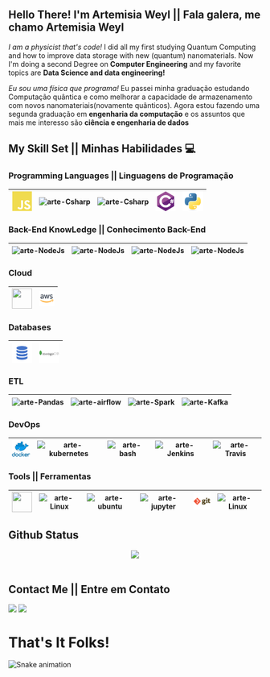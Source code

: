## Hello There! I'm Artemisia Weyl || Fala galera, me chamo Artemisia Weyl

_I am a physicist that's code!_ I did all my first studying  Quantum Computing and how to improve data storage with new (quantum) nanomaterials. Now I'm doing a second Degree on **Computer Engineering** and my favorite topics are **Data Science and data engineering!**

_Eu sou uma física que programa!_  Eu passei minha graduação estudando Computação quântica e  como melhorar a capacidade de armazenamento com novos nanomateriais(novamente  quânticos). Agora estou fazendo uma segunda graduação em **engenharia da computação** e os assuntos que mais me interesso são **ciência e engenharia de dados**



##  My Skill Set || Minhas Habilidades :computer:



###  **Programming Languages** || Linguagens de Programação

| <img align="center" alt="arte-Js" height="40" width="40" src="https://raw.githubusercontent.com/devicons/devicon/master/icons/javascript/javascript-plain.svg"> | <img align="center" alt="arte-Csharp" height="40" width="40" src="https://cdn.jsdelivr.net/gh/devicons/devicon/icons/c/c-original.svg" /> | <img align="center" alt="arte-Csharp" height="40" width="40" src="https://cdn.jsdelivr.net/gh/devicons/devicon/icons/cplusplus/cplusplus-original.svg" /> | <img align="center" alt="arte-Csharp" height="40" width="40" src="https://raw.githubusercontent.com/devicons/devicon/master/icons/csharp/csharp-original.svg"> | <img align="center" alt="arte-Python" height="40" width="40" src="https://raw.githubusercontent.com/devicons/devicon/master/icons/python/python-original.svg"> |
| :----------------------------------------------------------: | :----------------------------------------------------------: | :----------------------------------------------------------: | :----------------------------------------------------------: | :----------------------------------------------------------: |



### **Back-End KnowLedge || Conhecimento Back-End**

| <img align="center" alt="arte-NodeJs" height="30" width="40" src="https://cdn.jsdelivr.net/gh/devicons/devicon/icons/nodejs/nodejs-original.svg" /> | <img align="center" alt="arte-NodeJs" height="30" width="40"  src="https://cdn.jsdelivr.net/gh/devicons/devicon/icons/dotnetcore/dotnetcore-original.svg" /> | <img align="center" alt="arte-NodeJs" height="30" width="40"   src="https://cdn.jsdelivr.net/gh/devicons/devicon/icons/firebase/firebase-plain.svg" /> | <img  align="center" alt="arte-NodeJs" height="30" width="40"   src="https://cdn.jsdelivr.net/gh/devicons/devicon/icons/apache/apache-original-wordmark.svg" /> |
| :----------------------------------------------------------: | :----------------------------------------------------------: | :----------------------------------------------------------: | :----------------------------------------------------------: |

### **Cloud**

| <img align = "center" height="40" width="40" src="https://cdn.jsdelivr.net/gh/devicons/devicon/icons/azure/azure-original-wordmark.svg" /> | <img align="center" height="30" src="https://raw.githubusercontent.com/github/explore/main/topics/aws/aws.png" > |
| :----------------------------------------------------------: | :----------------------------------------------------------: |

### **Databases** 

| <img align="center" alt="arte-SQL" height="40" width="40" src="https://raw.githubusercontent.com/github/explore/master/topics/sql/sql.png"> | <img align="center" alt="arte-mongoDB" height="40" width="40" src="https://raw.githubusercontent.com/github/explore/master/topics/mongodb/mongodb.png"> |
| :----------------------------------------------------------: | :----------------------------------------------------------: |


### **ETL** 

| <img align="center" alt="arte-Pandas" height="40" width="40"   src="https://cdn.jsdelivr.net/gh/devicons/devicon/icons/pandas/pandas-original.svg" /> | <img align="center" alt="arte-airflow" height="40" width="40"  src="https://media.github.ibm.com/user/421912/files/fd244221-d6dc-4e47-8a23-ca0cddd0aedf"> | <img align="center" alt="arte-Spark" height="40" width="40" src="https://media.github.ibm.com/user/421912/files/b4e26b72-c1bb-44d6-bcd3-debfc65fe224"> | <img align="center" alt="arte-Kafka" height="40" width="40" src="https://cdn.jsdelivr.net/gh/devicons/devicon/icons/apachekafka/apachekafka-original.svg" /> |
| :----------------------------------------------------------: | :----------------------------------------------------------: | :----------------------------------------------------------: | :----------------------------------------------------------: |

### **DevOps** 
| <img title="Docker" align="center" alt="Docker" width="40px" src="https://raw.githubusercontent.com/github/explore/master/topics/docker/docker.png"> | <img align="center" alt="arte-kubernetes" height="50" width="50" src="https://cdn.jsdelivr.net/gh/devicons/devicon/icons/kubernetes/kubernetes-plain.svg" /> | <img fill="white" align="center" alt="arte-bash" height="40" width="40" src="https://cdn.jsdelivr.net/gh/devicons/devicon/icons/bash/bash-original.svg" /> | <img align="center" alt="arte-Jenkins" height="40" width="40" src="https://cdn.jsdelivr.net/gh/devicons/devicon/icons/jenkins/jenkins-original.svg" /> | <img align="center" alt="arte-Travis" height="40" width="40" src="https://cdn.jsdelivr.net/gh/devicons/devicon/icons/travis/travis-plain.svg" /> |
| :----------------------------------------------------------: | :----------------------------------------------------------: | :----------------------------------------------------------: | :----------------------------------------------------------: | :----------------------------------------------------------: |




### **Tools** || Ferramentas
| <img align ="center" height ="40" width="40" src="https://cdn.jsdelivr.net/gh/devicons/devicon/icons/vscode/vscode-original.svg" /> | <img align="center" alt="arte-Linux" height="40" width="40" src="https://cdn.jsdelivr.net/gh/devicons/devicon/icons/linux/linux-original.svg" /> | <img align="center" alt="arte-ubuntu" height="40" width="40" src="https://cdn.jsdelivr.net/gh/devicons/devicon/icons/ubuntu/ubuntu-plain.svg" /> | <img   align="center" alt="arte-jupyter" height="40" width="40" src="https://cdn.jsdelivr.net/gh/devicons/devicon/icons/jupyter/jupyter-original-wordmark.svg" /> | <img title="git" alt="git" width="40px" src="https://raw.githubusercontent.com/github/explore/master/topics/git/git.png"> | <img   align="center" alt="arte-Linux" height="40" width="40" src="https://cdn.jsdelivr.net/gh/devicons/devicon/icons/ssh/ssh-original-wordmark.svg" /> |
| :----------------------------------------------------------: | :----------------------------------------------------------: | :----------------------------------------------------------: | :----------------------------------------------------------: | :----------------------------------------------------------: | :----------------------------------------------------------: 

## Github Status


<div align="center">
  <!--<img height="180em" src="https://github-readme-stats.vercel.app/api?username=arteweyl&sh1ow_icons=true&theme=dracula&include_all_commits=true&count_private=true"/>-->
  <img height="180em" src="https://github-readme-stats.vercel.app/api/top-langs/?username=arteweyl&layout=compact&langs_count=7&theme=dracula"/>
</div>
<div style="display: inline_block"><br>




  ## Contact Me ||  Entre em Contato
  <a href = "mailto:arteweyl@gmail.com"><img src="https://img.shields.io/badge/-Gmail-%23333?style=for-the-badge&logo=gmail&logoColor=white" target="_blank"></a>
  <a href="https://www.linkedin.com/in/arteweyl/" target="_blank"><img src="https://img.shields.io/badge/-LinkedIn-%230077B5?style=for-the-badge&logo=linkedin&logoColor=white" target="_blank"></a> 


  

# That's It Folks!

  ![Snake animation](https://github.com/arteweyl/arteweyl/blob/output/github-contribution-grid-snake.svg)
